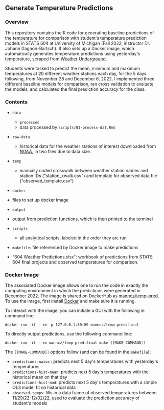 ## Generate Temperature Predictions

### Overview

This repository contains the R code for generating baseline predictions of the temperature for comparison
with student's temperature prediction models in STATS 604 at University of Michigan (Fall 2022, instructor Dr. Johann Gagnon-Bartsch).
It also sets up a Docker image, which automatically generates temperature predictions using yesterday's temperature, scraped from [Weather Underground](https://www.wunderground.com).

Students were tasked to predict the mean, minimum and maximum temperatures at 20 different weather stations each day, for the 5 days following, from November 28 and December 6, 2022. I implemented three different baseline models for comparison, ran cross validation to evaluate the models, and calculated the final prediction accuracy for the class.

### Contents

- `data`
  - `processed`
   - data processed by `scripts/01-process-dat.Rmd`
 - `raw-data`
   - historical data for the weather stations of interest downloaded from [NOAA](https://www.ncei.noaa.gov/cdo-web/search?datasetid=GHCND), in two files due to data size.
 - `temp`
   - manually coded crosswalk between weather station names and station IDs ("station_xwalk.csv") and template for observed data file ("observed_template.csv")

- `docker`
 - files to set up docker image

- `output`
 - output from prediction functions, which is then printed to the terminal

- `scripts`
  - all analytical scripts, labeled in the order they are run

- `makefile`: file referenced by Docker image to make predictions

- "604 Weather Predictions.xlsx": workbook of predictions from STATS 604 final projects and observed temperatures for comparison.

### Docker Image

The associated Docker image allows one to run the code in exactly the computing environment in which the predictions were generated in December 2022. The image is shared on DockerHub as [manncz/temp-pred](https://hub.docker.com/r/manncz/temp-pred). To use the image, first install [Docker](https://docs.docker.com/get-docker/) and make sure it is running.

To interact with the image, you can initiate a GUI with the following in command line:

`docker run -it --rm -p 127.0.0.1:80:80 manncz/temp-pred:final`


To directly output predictions, use the following command line:

`docker run -it --rm manncz/temp-pred:final make [[MAKE-COMMAND]]`

The `[[MAKE-COMMAND]]` options follow (and can be found in the `makefile`):

 - `predictions-naive` : predicts next 5 day's temperatures with yesterday's temperatures
 - `predictions-hist-mean`: predicts next 5 day's temperatures with the historical mean on that day
 - `predictions-hist-mod`: predicts next 5 day's temperatures with a simple OLS model fit on historical data
 - `observed-temps`: fills in a data frame of observed temperatures between 11/29/22-12/02/22, used to evaluate the prediction accuracy of student's models
